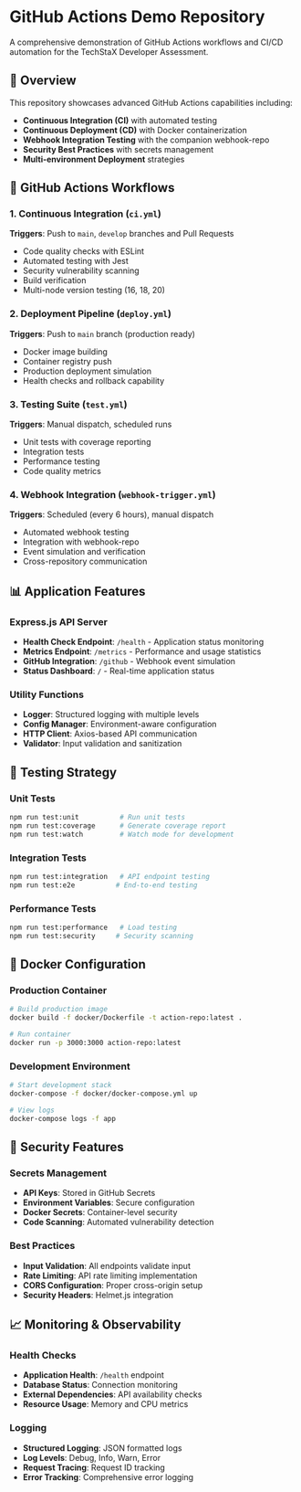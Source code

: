 # GitHub Actions Demo Repository

A comprehensive demonstration of GitHub Actions workflows and CI/CD automation for the TechStaX Developer Assessment.

## 🚀 Overview

This repository showcases advanced GitHub Actions capabilities including:
- **Continuous Integration (CI)** with automated testing
- **Continuous Deployment (CD)** with Docker containerization  
- **Webhook Integration Testing** with the companion webhook-repo
- **Security Best Practices** with secrets management
- **Multi-environment Deployment** strategies

## 🔄 GitHub Actions Workflows

### 1. Continuous Integration (`ci.yml`)
**Triggers**: Push to `main`, `develop` branches and Pull Requests
- Code quality checks with ESLint
- Automated testing with Jest
- Security vulnerability scanning
- Build verification
- Multi-node version testing (16, 18, 20)

### 2. Deployment Pipeline (`deploy.yml`)
**Triggers**: Push to `main` branch (production ready)
- Docker image building
- Container registry push
- Production deployment simulation
- Health checks and rollback capability

### 3. Testing Suite (`test.yml`)
**Triggers**: Manual dispatch, scheduled runs
- Unit tests with coverage reporting
- Integration tests
- Performance testing
- Code quality metrics

### 4. Webhook Integration (`webhook-trigger.yml`)
**Triggers**: Scheduled (every 6 hours), manual dispatch
- Automated webhook testing
- Integration with webhook-repo
- Event simulation and verification
- Cross-repository communication


## 📊 Application Features

### Express.js API Server
- **Health Check Endpoint**: `/health` - Application status monitoring
- **Metrics Endpoint**: `/metrics` - Performance and usage statistics  
- **GitHub Integration**: `/github` - Webhook event simulation
- **Status Dashboard**: `/` - Real-time application status

### Utility Functions
- **Logger**: Structured logging with multiple levels
- **Config Manager**: Environment-aware configuration
- **HTTP Client**: Axios-based API communication
- **Validator**: Input validation and sanitization

## 🧪 Testing Strategy

### Unit Tests
```bash
npm run test:unit          # Run unit tests
npm run test:coverage      # Generate coverage report
npm run test:watch         # Watch mode for development
```

### Integration Tests
```bash
npm run test:integration   # API endpoint testing
npm run test:e2e          # End-to-end testing
```

### Performance Tests
```bash
npm run test:performance   # Load testing
npm run test:security     # Security scanning
```

## 🐳 Docker Configuration

### Production Container
```bash
# Build production image
docker build -f docker/Dockerfile -t action-repo:latest .

# Run container
docker run -p 3000:3000 action-repo:latest
```

### Development Environment
```bash
# Start development stack
docker-compose -f docker/docker-compose.yml up

# View logs
docker-compose logs -f app
```

## 🔐 Security Features

### Secrets Management
- **API Keys**: Stored in GitHub Secrets
- **Environment Variables**: Secure configuration
- **Docker Secrets**: Container-level security
- **Code Scanning**: Automated vulnerability detection

### Best Practices
- **Input Validation**: All endpoints validate input
- **Rate Limiting**: API rate limiting implementation
- **CORS Configuration**: Proper cross-origin setup
- **Security Headers**: Helmet.js integration

## 📈 Monitoring & Observability

### Health Checks
- **Application Health**: `/health` endpoint
- **Database Status**: Connection monitoring
- **External Dependencies**: API availability checks
- **Resource Usage**: Memory and CPU metrics

### Logging
- **Structured Logging**: JSON formatted logs
- **Log Levels**: Debug, Info, Warn, Error
- **Request Tracing**: Request ID tracking
- **Error Tracking**: Comprehensive error logging



